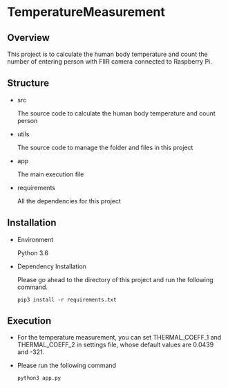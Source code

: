 # TemperatureMeasurement

## Overview

This project is to calculate the human body temperature and count the number of entering person with FlIR camera 
connected to Raspberry Pi.

## Structure

- src

    The source code to calculate the human body temperature and count person

- utils

    The source code to manage the folder and files in this project
    
- app

    The main execution file
    
- requirements

    All the dependencies for this project
    
## Installation

- Environment

    Python 3.6

- Dependency Installation

    Please go ahead to the directory of this project and run the following command.
    
    ```
    pip3 install -r requirements.txt
    ```

## Execution

- For the temperature measurement, you can set THERMAL_COEFF_1 and THERMAL_COEFF_2 in settings file, whose default values 
are 0.0439 and -321.

- Please run the following command

    ```
    python3 app.py
    ```
